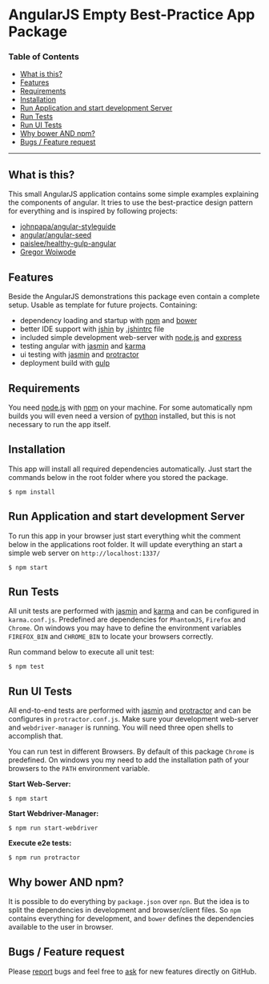 # AngularJS Empty Best-Practice App Package

### Table of Contents
* [What is this?](#what-is-this)
* [Features](#features)
* [Requirements](#requirements)
* [Installation](#installation)
* [Run Application and start development Server](#run-application-and-start-development-server)
* [Run Tests](#run-tests)
* [Run UI Tests](#run-ui-tests)
* [Why bower AND npm?](#why-bower-and-npm)
* [Bugs / Feature request](#bugs--feature-request)

---

## What is this?
This small AngularJS application contains some simple examples explaining the components of angular.
It tries to use the best-practice design pattern for everything and is inspired by following projects:
- [johnpapa/angular-styleguide](https://github.com/johnpapa/angular-styleguide)
- [angular/angular-seed](https://github.com/angular/angular-seed)
- [paislee/healthy-gulp-angular](https://github.com/paislee/healthy-gulp-angular)
- [Gregor Woiwode](https://github.com/GregOnNet)

## Features
Beside the AngularJS demonstrations this package even contain a complete setup.
Usable as template for future projects.
Containing:
- dependency loading and startup with [npm](http://npmjs.com) and [bower](http://bower.io)
- better IDE support with [jshin](http://jshint.com) by [.jshintrc](https://github.com/jshint/jshint/blob/master/examples/.jshintrc) file
- included simple development web-server with [node.js](http://nodejs.org) and [express](http://expressjs.com)
- testing angular with [jasmin](https://jasmine.github.io) and [karma](https://karma-runner.github.io)
- ui testing with [jasmin](https://jasmine.github.io) and [protractor](https://angular.github.io/protractor)
- deployment build with [gulp](http://gulpjs.com)

## Requirements
You need [node.js](http://nodejs.org) with [npm](http://npmjs.com) on your machine.
For some automatically npm builds you will even need a version of [python](http://www.python.org) installed, but this is not necessary to run the app itself.

## Installation
This app will install all required dependencies automatically. 
Just start the commands below in the root folder where you stored the package.
```SH
$ npm install
```

## Run Application and start development Server
To run this app in your browser just start everything whit the comment below in the applications root folder.
It will update everything an start a simple web server on ``http://localhost:1337/``
```SH
$ npm start
```

## Run Tests
All unit tests are performed with [jasmin](https://jasmine.github.io) and [karma](https://karma-runner.github.io) and can be configured in `karma.conf.js`.
Predefined are dependencies for `PhantomJS`, `Firefox` and `Chrome`.
On windows you may have to define the environment variables `FIREFOX_BIN` and `CHROME_BIN` to locate your browsers correctly.

Run command below to execute all unit test:
```SH
$ npm test
```

## Run UI Tests
All end-to-end tests are performed with [jasmin](https://jasmine.github.io) and [protractor](https://angular.github.io/protractor) and can be configures in `protractor.conf.js`.
Make sure your development web-server and `webdriver-manager` is running.
You will need three open shells to accomplish that. 

You can run test in different Browsers.
By default of this package `Chrome` is predefined.
On windows you my need to add the installation path of your browsers to the `PATH` environment variable.

**Start Web-Server:**
```SH
$ npm start
```
**Start Webdriver-Manager:**
```SH
$ npm run start-webdriver
```
**Execute e2e tests:**
```SH
$ npm run protractor
```

## Why bower AND npm?
It is possible to do everything by `package.json` over `npn`.
But the idea is to split the dependencies in development and browser/client files.
So `npm` contains everything for development, and `bower` defines the dependencies available to the user in browser.

## Bugs / Feature request
Please [report](http://github.com/eisbehr-/angular-best-practice/issues) bugs and feel free to [ask](http://github.com/eisbehr-/angular-best-practice/issues) for new features directly on GitHub.

